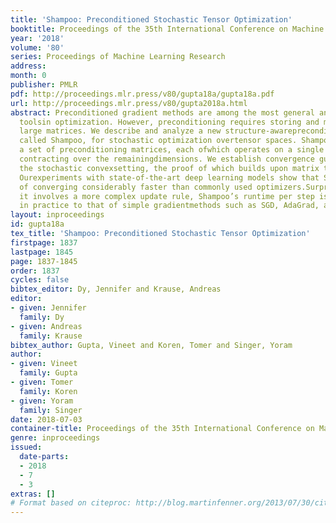 ```yaml
---
title: 'Shampoo: Preconditioned Stochastic Tensor Optimization'
booktitle: Proceedings of the 35th International Conference on Machine Learning
year: '2018'
volume: '80'
series: Proceedings of Machine Learning Research
address: 
month: 0
publisher: PMLR
pdf: http://proceedings.mlr.press/v80/gupta18a/gupta18a.pdf
url: http://proceedings.mlr.press/v80/gupta2018a.html
abstract: Preconditioned gradient methods are among the most general and powerful
  toolsin optimization. However, preconditioning requires storing and manipulatingprohibitively
  large matrices. We describe and analyze a new structure-awarepreconditioning algorithm,
  called Shampoo, for stochastic optimization overtensor spaces. Shampoo maintains
  a set of preconditioning matrices, each ofwhich operates on a single dimension,
  contracting over the remainingdimensions. We establish convergence guarantees in
  the stochastic convexsetting, the proof of which builds upon matrix trace inequalities.
  Ourexperiments with state-of-the-art deep learning models show that Shampoo iscapable
  of converging considerably faster than commonly used optimizers.Surprisingly, although
  it involves a more complex update rule, Shampoo’s runtime per step is comparable
  in practice to that of simple gradientmethods such as SGD, AdaGrad, and Adam.
layout: inproceedings
id: gupta18a
tex_title: 'Shampoo: Preconditioned Stochastic Tensor Optimization'
firstpage: 1837
lastpage: 1845
page: 1837-1845
order: 1837
cycles: false
bibtex_editor: Dy, Jennifer and Krause, Andreas
editor:
- given: Jennifer
  family: Dy
- given: Andreas
  family: Krause
bibtex_author: Gupta, Vineet and Koren, Tomer and Singer, Yoram
author:
- given: Vineet
  family: Gupta
- given: Tomer
  family: Koren
- given: Yoram
  family: Singer
date: 2018-07-03
container-title: Proceedings of the 35th International Conference on Machine Learning
genre: inproceedings
issued:
  date-parts:
  - 2018
  - 7
  - 3
extras: []
# Format based on citeproc: http://blog.martinfenner.org/2013/07/30/citeproc-yaml-for-bibliographies/
---
```

